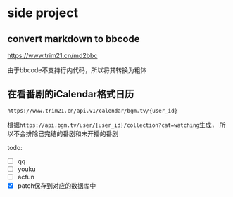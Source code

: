 # side project

## convert markdown to bbcode

https://www.trim21.cn/md2bbc

由于bbcode不支持行内代码，所以将其转换为粗体

## 在看番剧的iCalendar格式日历

`https://www.trim21.cn/api.v1/calendar/bgm.tv/{user_id}`

根据`https://api.bgm.tv/user/{user_id}/collection?cat=watching`生成，
所以不会排除已完结的番剧和未开播的番剧


todo:
<!-- - [ ] 上log几个api脚本 -->
- [ ] qq
- [ ] youku
- [ ] acfun
- [x] patch保存到对应的数据库中
